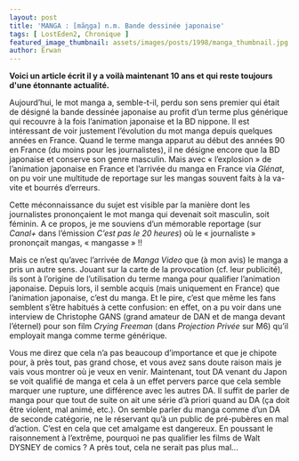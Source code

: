 ```yaml
---
layout: post
title: 'MANGA : [mãηga] n.m. Bande dessinée japonaise'
tags: [ LostEden2, Chronique ]
featured_image_thumbnail: assets/images/posts/1998/manga_thumbnail.jpg
author: Erwan
---
```


**Voici un article écrit il y a voilà maintenant 10 ans et qui reste toujours d'une étonnante actualité.**

Aujourd’hui, le mot manga a, semble-t-il, perdu son sens premier qui était de désigné la bande dessinée japonaise au profit d’un terme plus générique qui recouvre à la fois l’animation japonaise et la BD nippone. Il est intéressant de voir justement l’évolution du mot manga depuis quelques années en France. Quand le terme manga apparut au début des années 90 en France (du moins pour les journalistes), il ne désigne encore que la BD japonaise et conserve son genre masculin. Mais avec « l’explosion » de l’animation japonaise en France et l’arrivée du manga en France via *Glénat*, on pu voir une multitude de reportage sur les mangas souvent faits à la va-vite et bourrés d’erreurs. 

Cette méconnaissance du sujet est visible par la manière dont les journalistes prononçaient le mot manga qui devenait soit masculin, soit féminin. A ce propos, je me souviens d’un mémorable reportage (sur *Canal+* dans l’émission *C’est pas le 20 heures*) où le « journaliste » prononçait mangas, « mangasse » !!

 Mais ce n’est qu’avec l’arrivée de *Manga Video* que (à mon avis) le manga a pris un autre sens. Jouant sur la carte de la provocation (cf. leur publicité), ils sont à l’origine de l’utilisation du terme manga pour qualifier l’animation japonaise. Depuis lors, il semble acquis (mais uniquement en France) que l’animation japonaise, c’est du manga. Et le pire, c’est que même les fans semblent s’être habitués à cette confusion: en effet, on a pu voir dans une interview de Christophe GANS (grand amateur de DAN et de manga devant l’éternel) pour son film *Crying Freeman* (dans *Projection Privée* sur M6) qu’il employait manga comme terme générique. 
 
 Vous me direz que cela n’a pas beaucoup d’importance et que je chipote pour, à près tout, pas grand chose, et vous avez sans doute raison mais je vais vous montrer où je veux en venir. Maintenant, tout DA venant du Japon se voit qualifié de manga et cela à un effet pervers parce que cela semble marquer une rupture, une différence avec les autres DA. Il suffit de parler de manga pour que tout de suite on ait une série d’à priori quand au DA (ça doit être violent, mal animé, etc.). On semble parler du manga comme d’un DA de seconde catégorie, ne le réservant qu’à un public de pré-pubères en mal d’action. C’est en cela que cet amalgame est dangereux. En poussant le raisonnement à l’extrême, pourquoi ne pas qualifier les films de Walt DYSNEY de comics ? A près tout, cela ne serait pas plus mal...